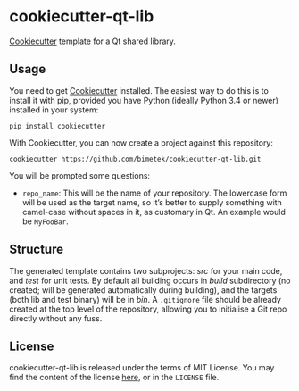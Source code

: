 # cookiecutter-qt-lib

[Cookiecutter] template for a Qt shared library.

## Usage

You need to get [Cookiecutter] installed. The easiest way to do this is to install it with pip, provided you have Python (ideally Python 3.4 or newer) installed in your system:

    pip install cookiecutter
    
With Cookiecutter, you can now create a project against this repository:

    cookiecutter https://github.com/bimetek/cookiecutter-qt-lib.git

You will be prompted some questions:

* `repo_name`: This will be the name of your repository. The lowercase form will be used as the target name, so it’s better to supply something with camel-case without spaces in it, as customary in Qt. An example would be `MyFooBar`.

## Structure

The generated template contains two subprojects: *src* for your main code, and *test* for unit tests. By default all building occurs in *build* subdirectory (no created; will be generated automatically during building), and the targets (both lib and test binary) will be in *bin*. A `.gitignore` file should be already created at the top level of the repository, allowing you to initialise a Git repo directly without any fuss.

## License

cookiecutter-qt-lib is released under the terms of MIT License. You may find the content of the license [here](http://opensource.org/licenses/MIT), or in the `LICENSE` file.

[Cookiecutter]: https://github.com/audreyr/cookiecutter
